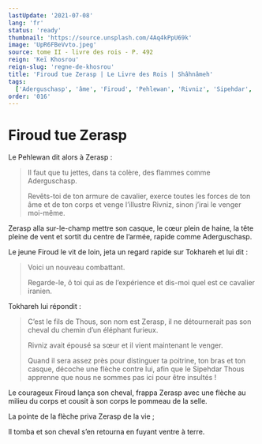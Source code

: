 ```yaml
---
lastUpdate: '2021-07-08'
lang: 'fr'
status: 'ready'
thumbnail: 'https://source.unsplash.com/4Aq4kPpU69k'
image: 'UpR6FBeVvto.jpeg'
source: tome II - livre des rois - P. 492
reign: 'Keï Khosrou'
reign-slug: 'regne-de-khosrou'
title: 'Firoud tue Zerasp | Le Livre des Rois | Shâhnâmeh'
tags:
  ['Aderguschasp', 'âme', 'Firoud', 'Pehlewan', 'Rivniz', 'Sipehdar', 'Thous', 'Tokhareh', 'Zerasp']
order: '016'
---
```


<!-- LTeX: language=fr -->

# Firoud tue Zerasp

Le Pehlewan dit alors à Zerasp :

> Il faut que tu jettes, dans ta colère, des flammes comme Aderguschasp.
>
> Revêts-toi de ton armure de cavalier, exerce toutes les forces de ton âme et de ton corps et venge l’illustre Rivniz, sinon j’irai le venger moi-même.

Zerasp alla sur-le-champ mettre son casque, le cœur plein de haine, la tête pleine de vent et sortit du centre de l’armée, rapide comme Aderguschasp.

Le jeune Firoud le vit de loin, jeta un regard rapide sur Tokhareh et lui dit :

> Voici un nouveau combattant.
>
> Regarde-le, ô toi qui as de l’expérience et dis-moi quel est ce cavalier iranien.

Tokhareh lui répondit :

> C’est le fils de Thous, son nom est Zerasp, il ne détournerait pas son cheval du chemin d’un éléphant furieux.
>
> Rivniz avait épousé sa sœur et il vient maintenant le venger.
>
> Quand il sera assez près pour distinguer ta poitrine, ton bras et ton casque, décoche une flèche contre lui, afin que le Sipehdar Thous apprenne que nous ne sommes pas ici pour être insultés !

Le courageux Firoud lança son cheval, frappa Zerasp avec une flèche au milieu du corps et cousit à son corps le pommeau de la selle.

La pointe de la flèche priva Zerasp de la vie ;

Il tomba et son cheval s’en retourna en fuyant ventre à terre.
